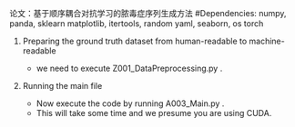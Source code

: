 论文：基于顺序耦合对抗学习的脓毒症序列生成方法
#Dependencies:
 	numpy, 	        panda, 	        sklearn
 	matplotlib, 	itertools, 	random
 	yaml, 		seaborn, 	os
 	torch

1) Preparing the ground truth dataset from human-readable to machine-readable
 	- we need to execute Z001_DataPreprocessing.py .

2) Running the main file
 	- Now execute the code by running A003_Main.py .
 	- This will take some time and we presume you are using CUDA.



